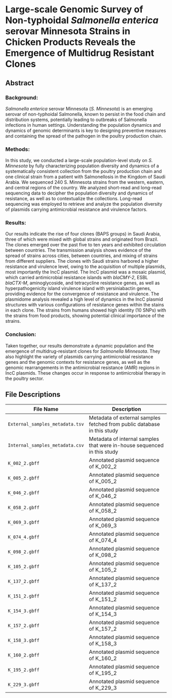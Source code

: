 # Large-scale Genomic Survey of Non-typhoidal *Salmonella enterica* serovar Minnesota Strains in Chicken Products Reveals the Emergence of Multidrug Resistant Clones

## Abstract

### Background:
*Salmonella enterica* serovar Minnesota (*S. Minnesota*) is an emerging serovar of non-typhoidal Salmonella, known to persist in the food chain and distribution systems, potentially leading to outbreaks of Salmonella infections in human settings. Understanding the population dynamics and dynamics of genomic determinants is key to designing preventive measures and containing the spread of the pathogen in the poultry production chain.

### Methods:
In this study, we conducted a large-scale population-level study on *S. Minnesota* by fully characterizing population diversity and dynamics of a systematically consistent collection from the poultry production chain and one clinical strain from a patient with Salmonellosis in the Kingdom of Saudi Arabia. We sequenced 240 S. Minnesota strains from the western, eastern, and central regions of the country. We analyzed short-read and long-read sequencing data to decipher the population diversity and dynamics of resistance, as well as to contextualize the collections. Long-read sequencing was employed to retrieve and analyze the population diversity of plasmids carrying antimicrobial resistance and virulence factors.

### Results:
Our results indicate the rise of four clones (BAPS groups) in Saudi Arabia, three of which were mixed with global strains and originated from Brazil. The clones emerged over the past five to ten years and exhibited circulation between countries. The transmission analysis shows evidence of the spread of strains across cities, between countries, and mixing of strains from different suppliers. The clones with Saudi strains harbored a higher resistance and virulence level, owing to the acquisition of multiple plasmids, most importantly the IncC plasmid. The IncC plasmid was a mosaic plasmid, which carried antimicrobial resistance islands with *blaCMY-2*, ESBL *blaCTX-M*, aminoglycoside, and tetracycline resistance genes, as well as hyperpathogenicity island virulence island with yersiniabactin genes, providing evidence for the convergence of resistance and virulence. The plasmidome analysis revealed a high level of dynamics in the IncC plasmid structures with various configurations of resistance genes within the stains in each clone. The strains from humans showed high identity (10 SNPs) with the strains from food products, showing potential clinical importance of the strains.

### Conclusion:
Taken together, our results demonstrate a dynamic population and the emergence of multidrug-resistant clones for *Salmonella Minnesota*. They also highlight the variety of plasmids carrying antimicrobial resistance genes and the genomic contexts for resistance genes, as well as the genomic rearrangements in the antimicrobial resistance (AMR) regions in IncC plasmids. These changes occur in response to antimicrobial therapy in the poultry sector.

## File Descriptions

| File Name                           | Description                                                                   |
| ----------------------------------- | ----------------------------------------------------------------------------- |
| `External_samples_metadata.tsv`     | Metadata of external samples fetched from public database in this study       |
| `Internal_samples_metadata.csv`     | Metadata of internal samples that were in-house sequenced in this study       |
| `K_002_2.gbff`     | Annotated plasmid sequence of K_002_2             |
| `K_005_2.gbff`     | Annotated plasmid sequence of K_005_2             |
| `K_046_2.gbff`     | Annotated plasmid sequence of K_046_2             |
| `K_058_2.gbff`     | Annotated plasmid sequence of K_058_2             |
| `K_069_3.gbff`     | Annotated plasmid sequence of K_069_3             |
| `K_074_4.gbff`     | Annotated plasmid sequence of K_074_4             |
| `K_098_2.gbff`     | Annotated plasmid sequence of K_098_2             |
| `K_105_2.gbff`     | Annotated plasmid sequence of K_105_2             |
| `K_137_2.gbff`     | Annotated plasmid sequence of K_137_2             |
| `K_151_2.gbff`     | Annotated plasmid sequence of K_151_2             |
| `K_154_3.gbff`     | Annotated plasmid sequence of K_154_3             |
| `K_157_2.gbff`     | Annotated plasmid sequence of K_157_2             |
| `K_158_3.gbff`     | Annotated plasmid sequence of K_158_3             |
| `K_160_2.gbff`     | Annotated plasmid sequence of K_160_2             |
| `K_195_2.gbff`     | Annotated plasmid sequence of K_195_2             |
| `K_229_3.gbff`     | Annotated plasmid sequence of K_229_3             |



















